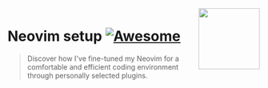 
<img src="https://neovim.io/logos/neovim-mark-flat.png" align="right" width="122" />

# Neovim setup [![Awesome](https://cdn.rawgit.com/sindresorhus/awesome/d7305f38d29fed78fa85652e3a63e154dd8e8829/media/badge.svg)](https://github.com/sindresorhus/awesome)

> Discover how I've fine-tuned my Neovim for a comfortable and efficient coding environment through personally selected plugins.

